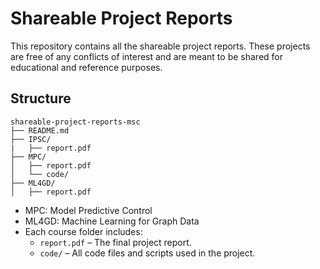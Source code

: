 # Shareable Project Reports 
This repository contains all the shareable project reports. These projects are free of any conflicts of interest and are meant to be shared for educational and reference purposes.

## Structure 

```
shareable-project-reports-msc
├── README.md
├── IPSC/
|   ├── report.pdf
├── MPC/
│   ├── report.pdf
│   └── code/
├── ML4GD/
│   ├── report.pdf
```

- MPC: Model Predictive Control
- ML4GD: Machine Learning for Graph Data
- Each course folder includes:
  - `report.pdf` – The final project report.
  - `code/` – All code files and scripts used in the project.


